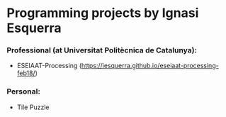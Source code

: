 # Programming projects by Ignasi Esquerra


### Professional (at Universitat Politècnica de Catalunya):

* ESEIAAT-Processing (https://iesquerra.github.io/eseiaat-processing-feb18/)


### Personal:

* Tile Puzzle


